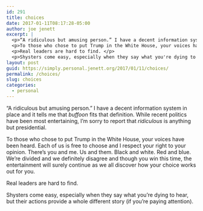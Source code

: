 ```yaml
---
id: 291
title: choices
date: 2017-01-11T08:17:28-05:00
author: joe jenett
excerpt: |
  <p>“A ridiculous but amusing person.” I have a decent information system in place and it tells me that <i>buffoon</i> fits that definition. While recent politics have been most entertaining, I'm sorry to report that <i>ridiculous</i> is anything but presidential. </p>
  <p>To those who chose to put Trump in the White House, your voices have been heard. Each of us is free to choose and I respect your right to your opinion. There's you and me. Us and them. Black and white. Red and blue. We're divided and we definitely disagree and though you win this time, the entertainment will surely continue as we all discover how your choice works out for you. </p>
  <p>Real leaders are hard to find. </p>
  <p>Shysters come easy, especially when they say what you're dying to hear, but their actions provide a whole different story (if you're paying attention). </p>
layout: post
guid: https://simply.personal.jenett.org/2017/01/11/choices/
permalink: /choices/
slug: choices
categories:
  - personal
---
```

“A ridiculous but amusing person.” I have a decent information system in place and it tells me that _buffoon_ fits that definition. While recent politics have been most entertaining, I’m sorry to report that _ridiculous_ is anything but presidential. 

To those who chose to put Trump in the White House, your voices have been heard. Each of us is free to choose and I respect your right to your opinion. There’s you and me. Us and them. Black and white. Red and blue. We’re divided and we definitely disagree and though you win this time, the entertainment will surely continue as we all discover how your choice works out for you. 

Real leaders are hard to find. 

Shysters come easy, especially when they say what you’re dying to hear, but their actions provide a whole different story (if you’re paying attention).